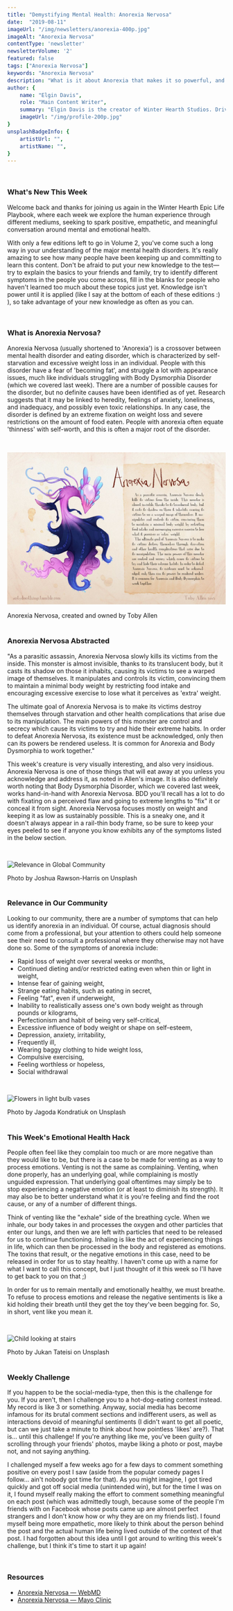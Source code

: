 ```yaml
---
title: "Demystifying Mental Health: Anorexia Nervosa"
date:  "2019-08-11"
imageUrl: "/img/newsletters/anorexia-400p.jpg"
imageAlt: "Anorexia Nervosa"
contentType: 'newsletter'
newsletterVolume: '2'
featured: false
tags: ["Anorexia Nervosa"]
keywords: "Anorexia Nervosa"
description: "What is it about Anorexia that makes it so powerful, and how does it work?"
author: {
    name: "Elgin Davis",
    role: "Main Content Writer",
    summary: "Elgin Davis is the creator of Winter Hearth Studios. Driven by a passionate spirit and boundless curiosity, Davis' work seeks to explore the depths of humanity and what it might look like to live a hyper-meaningful existence here on earth.",
    imageUrl: "/img/profile-200p.jpg" 
}
unsplashBadgeInfo: {
    artistUrl: "",
    artistName: "",
}
---
```

<br/>

### What's New This Week  

Welcome back and thanks for joining us again in the Winter Hearth Epic Life Playbook, where each week we explore the human experience through different mediums, seeking to spark positive, empathetic, and meaningful conversation around mental and emotional health.

With only a few editions left to go in Volume 2, you've come such a long way in your understanding of the major mental health disorders. It's really amazing to see how many people have been keeping up and committing to learn this content. Don't be afraid to put your new knowledge to the test— try to explain the basics to your friends and family, try to identify different symptoms in the people you come across, fill in the blanks for people who haven't learned too much about these topics just yet. Knowledge isn't power until it is applied (like I say at the bottom of each of these editions :) ), so take advantage of your new knowledge as often as you can.

<br/>

### What is Anorexia Nervosa?
 
Anorexia Nervosa (usually shortened to 'Anorexia') is a crossover between mental health disorder and eating disorder, which is characterized by self-starvation and excessive weight loss in an individual.  People with this disorder have a fear of 'becoming fat', and struggle a lot with appearance issues, much like individuals struggling with Body Dysmorphia Disorder (which we covered last week). There are a number of possible causes for the disorder, but no definite causes have been identified as of yet. Research suggests that it may be linked to heredity, feelings of anxiety, loneliness, and inadequacy, and possibly even toxic relationships. In any case, the disorder is defined by an extreme fixation on weight loss and severe restrictions on the amount of food eaten. People with anorexia often equate 'thinness' with self-worth, and this is often a major root of the disorder.

 
 <br />

![Anorexia Nervosa, created and owned by Toby Allen](/img/newsletters/anorexia.jpg)

<div class="photo-credit"> 
    Anorexia Nervosa, created and owned by Toby Allen
</div>
<br /> 

### Anorexia Nervosa Abstracted
 
"As a parasitic assassin, Anorexia Nervosa slowly kills its victims from the inside. This monster is almost invisible, thanks to its translucent body, but it casts its shadow on those it inhabits, causing its victims to see a warped image of themselves. It manipulates and controls its victim, convincing them to maintain a minimal body weight by restricting food intake and encouraging excessive exercise to lose what it perceives as 'extra' weight.

The ultimate goal of Anorexia Nervosa is to make its victims destroy themselves through starvation and other health complications that arise due to its manipulation. The main powers of this monster are control and secrecy which cause its victims to try and hide their extreme habits. In order to defeat Anorexia Nervosa, its existence must be acknowledged, only then can its powers be rendered useless. It is common for Anorexia and Body Dysmorphia to work together."

This week's creature is very visually interesting, and also very insidious. Anorexia Nervosa is one of those things that will eat away at you unless you acknowledge and address it, as noted in Allen's image. It is also definitely worth noting that Body Dysmorphia Disorder, which we covered last week, works hand-in-hand with Anorexia Nervosa. BDD you'll recall has a lot to do with fixating on a perceived flaw and going to extreme lengths to "fix" it or conceal it from sight. Anorexia Nervosa focuses mostly on weight and keeping it as low as sustainably possible. This is a sneaky one, and it doesn't always appear in a rail-thin body frame, so be sure to keep your eyes peeled to see if anyone you know exhibits any of the symptoms listed in the below section.
 

<br />

![Relevance in Global Community](https://gallery.mailchimp.com/82935dc1a750f772912d12316/images/39d07f89-892f-4bd5-b120-0f8b55e6630c.jpg)
<div class="photo-credit"> 
    Photo by Joshua Rawson-Harris on Unsplash
</div>

<br />  

### Relevance in Our Community

Looking to our community, there are a number of symptoms that can help us identify anorexia in an individual. Of course, actual diagnosis should come from a professional, but your attention to others could help someone see their need to consult a professional where they otherwise may not have done so. Some of the symptoms of anorexia include:  

- Rapid loss of weight over several weeks or months,
- Continued dieting and/or restricted eating even when thin or light in weight,
- Intense fear of gaining weight,
- Strange eating habits, such as eating in secret,
- Feeling "fat", even if underweight,
- Inability to realistically assess one's own body weight as through pounds or kilograms,
- Perfectionism and habit of being very self-critical,
- Excessive influence of body weight or shape on self-esteem,
- Depression, anxiety, irritability,
- Frequently ill,
- Wearing baggy clothing to hide weight loss,
- Compulsive exercising,
- Feeling worthless or hopeless,
- Social withdrawal

 
<br />

![Flowers in light bulb vases](https://gallery.mailchimp.com/82935dc1a750f772912d12316/images/6811f08f-be0d-4024-a560-2682542e9943.jpg)
<div class="photo-credit"> 
    Photo by Jagoda Kondratiuk on Unsplash  
</div>
<br />

### This Week's Emotional Health Hack

People often feel like they complain too much or are more negative than they would like to be, but there is a case to be made for venting as a way to process emotions. Venting is not the same as complaining. Venting, when done properly, has an underlying goal, while complaining is mostly unguided expression. That underlying goal oftentimes may simply be to stop experiencing a negative emotion (or at least to diminish its strength). It may also be to better understand what it is you're feeling and find the root cause, or any of a number of different things.

Think of venting like the "exhale" side of the breathing cycle. When we inhale, our body takes in and processes the oxygen and other particles that enter our lungs, and then we are left with particles that need to be released for us to continue functioning. Inhaling is like the act of experiencing things in life, which can then be processed in the body and registered as emotions. The toxins that result, or the negative emotions in this case, need to be released in order for us to stay healthy. I haven't come up with a name for what I want to call this concept, but I just thought of it this week so I'll have to get back to you on that ;)

In order for us to remain mentally and emotionally healthy, we must breathe. To refuse to process emotions and release the negative sentiments is like a kid holding their breath until they get the toy they've been begging for. So, in short, vent like you mean it.

<br />

![Child looking at stairs](https://gallery.mailchimp.com/82935dc1a750f772912d12316/images/f1cb78de-9b26-4bbf-80de-b64f00028e4c.jpg)

<div class="photo-credit"> 
    Photo by Jukan Tateisi on Unsplash
</div>

<br />  

### Weekly Challenge

If you happen to be the social-media-type, then this is the challenge for you. If you aren't, then I challenge you to a hot-dog-eating contest instead. My record is like 3 or something. Anyway, social media has become infamous for its brutal comment sections and indifferent users, as well as interactions devoid of meaningful sentiments (I didn't want to get all poetic, but can we just take a minute to think about how pointless 'likes' are?). That is... until this challenge! If you're anything like me, you've been guilty of scrolling through your friends' photos, maybe liking a photo or post, maybe not, and not saying anything.

I challenged myself a few weeks ago for a few days to comment something positive on every post I saw (aside from the popular comedy pages I follow... ain't nobody got time for that). As you might imagine, I got tired quickly and got off social media (unintended win), but for the time I was on it, I found myself really making the effort to comment something meaningful on each post (which was admittedly tough, because some of the people I'm friends with on Facebook whose posts came up are almost perfect strangers and I don't know how or why they are on my friends list). I found myself being more empathetic, more likely to think about the person behind the post and the actual human life being lived outside of the context of that post. I had forgotten about this idea until I got around to writing this week's challenge, but I think it's time to start it up again!

<br>

### Resources
- [Anorexia Nervosa — WebMD](https://www.webmd.com/mental-health/eating-disorders/anorexia-nervosa/mental-health-anorexia-nervosa#1)
- [Anorexia Nervosa — Mayo Clinic](https://www.mayoclinic.org/diseases-conditions/anorexia-nervosa/symptoms-causes/syc-20353591)
